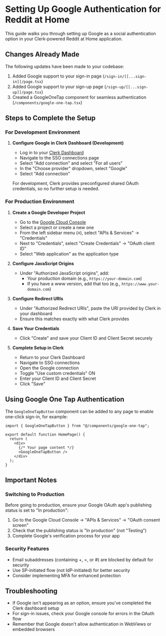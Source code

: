 # Setting Up Google Authentication for Reddit at Home

This guide walks you through setting up Google as a social authentication option in your Clerk-powered Reddit at Home application.

## Changes Already Made

The following updates have been made to your codebase:

1. Added Google support to your sign-in page (`/sign-in/[[...sign-in]]/page.tsx`)
2. Added Google support to your sign-up page (`/sign-up/[[...sign-up]]/page.tsx`)
3. Created a GoogleOneTap component for seamless authentication (`/components/google-one-tap.tsx`)

## Steps to Complete the Setup

### For Development Environment

1. **Configure Google in Clerk Dashboard (Development)**
   - Log in to your [Clerk Dashboard](https://dashboard.clerk.dev/)
   - Navigate to the SSO connections page
   - Select "Add connection" and select "For all users"
   - In the "Choose provider" dropdown, select "Google"
   - Select "Add connection"
   
   For development, Clerk provides preconfigured shared OAuth credentials, so no further setup is needed.

### For Production Environment

1. **Create a Google Developer Project**
   - Go to the [Google Cloud Console](https://console.cloud.google.com/)
   - Select a project or create a new one
   - From the left sidebar menu (≡), select "APIs & Services" → "Credentials"
   - Next to "Credentials", select "Create Credentials" → "OAuth client ID"
   - Select "Web application" as the application type
   
2. **Configure JavaScript Origins**
   - Under "Authorized JavaScript origins", add:
     - Your production domain (e.g., `https://your-domain.com`)
     - If you have a www version, add that too (e.g., `https://www.your-domain.com`)
   
3. **Configure Redirect URIs**
   - Under "Authorized Redirect URIs", paste the URI provided by Clerk in your dashboard
   - Ensure this matches exactly with what Clerk provides
   
4. **Save Your Credentials**
   - Click "Create" and save your Client ID and Client Secret securely
   
5. **Complete Setup in Clerk**
   - Return to your Clerk Dashboard
   - Navigate to SSO connections
   - Open the Google connection
   - Toggle "Use custom credentials" ON
   - Enter your Client ID and Client Secret
   - Click "Save"

## Using Google One Tap Authentication

The `GoogleOneTapButton` component can be added to any page to enable one-click sign-in, for example:

```tsx
import { GoogleOneTapButton } from "@/components/google-one-tap";

export default function HomePage() {
  return (
    <div>
      {/* Your page content */}
      <GoogleOneTapButton />
    </div>
  );
}
```

## Important Notes

### Switching to Production

Before going to production, ensure your Google OAuth app's publishing status is set to "In production":

1. Go to the Google Cloud Console → "APIs & Services" → "OAuth consent screen"
2. Check that the publishing status is "In production" (not "Testing")
3. Complete Google's verification process for your app

### Security Features

- Email subaddresses (containing +, =, or #) are blocked by default for security
- Use SP-initiated flow (not IdP-initiated) for better security
- Consider implementing MFA for enhanced protection

## Troubleshooting

- If Google isn't appearing as an option, ensure you've completed the Clerk dashboard setup
- For sign-in issues, check your Google console for errors in the OAuth flow
- Remember that Google doesn't allow authentication in WebViews or embedded browsers
